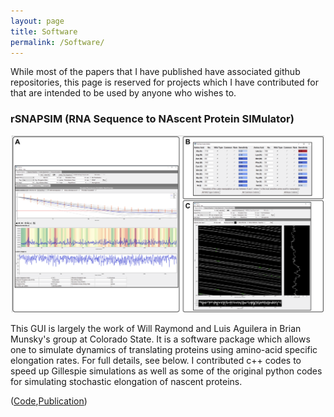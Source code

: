 ```yaml
---
layout: page
title: Software
permalink: /Software/
---
```

While most of the papers that I have published have associated github repositories, this page is reserved for projects which I have contributed for that are intended to be used by anyone who wishes to.
### rSNAPSIM (RNA Sequence to NAscent Protein SIMulator)

<p align="center">
<img  src="/assets/rsnapsim.png" alt="rsnapsim" style="width: 500px" />
</p>

 This GUI is largely the work of Will Raymond and Luis Aguilera in Brian Munsky's group at Colorado State. It is a software package which allows one to simulate dynamics of translating proteins using amino-acid specific elongation rates. For full details, see below. I contributed c++ codes to speed up Gillespie simulations as well as some of the original python codes for simulating stochastic elongation of nascent proteins. 

([Code](https://github.com/MunskyGroup/rSNAPsim),[Publication](https://journals.plos.org/ploscompbiol/article?id=10.1371/journal.pcbi.1007425))


